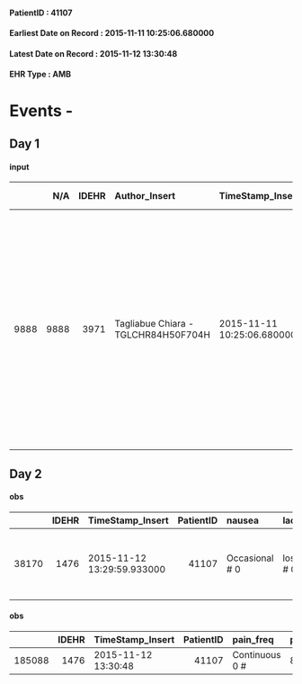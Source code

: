 
#### PatientID : 41107
#### Earliest Date on Record : 2015-11-11 10:25:06.680000
#### Latest Date on Record : 2015-11-12 13:30:48
#### EHR Type : AMB

# Events - 

## Day 1

#### input
|      |    N/A |   IDEHR | Author_Insert                       | TimeStamp_Insert           | EHRType   |   PatientID |   IDDigitalSignDocument | persone_vicine   |   Unnamed: 0_x.1 |   IDANAMNESI_SOCIALE | Patient   | FamigliaAltro   | Paziente_T   | FamigliaAltro_T   |   Non_Rilevabile_x.1 | Note_Non_Rilevabile_x.1   | opt_Problemi   | chk_contr_sintomi   | chk_competenza                                 | opt_paziente_a   | opt_famiglia_a   | opt_adeguatezza   | ds_note_ad                                                  | opt_paziente_solo   | opt_presente_assente   | Presenza_minori   | ds_familiari_coinv                                                                                            | opt_necessario   | opt_presente   | opt_risorse_ec   | opt_paziente_psi   | opt_Ins_vol   | ds_note_prio                                                                                                                                                                                                                                                   | opt_esenzione   | opt_inv_civile   | ds_codice_es   | Needs               | opt_disponibilita_f   | opt_famiglia_psi   | opt_disponibilit_paz   |
|-----:|-------:|--------:|:------------------------------------|:---------------------------|:----------|------------:|------------------------:|:-----------------|-----------------:|---------------------:|:----------|:----------------|:-------------|:------------------|---------------------:|:--------------------------|:---------------|:--------------------|:-----------------------------------------------|:-----------------|:-----------------|:------------------|:------------------------------------------------------------|:--------------------|:-----------------------|:------------------|:--------------------------------------------------------------------------------------------------------------|:-----------------|:---------------|:-----------------|:-------------------|:--------------|:---------------------------------------------------------------------------------------------------------------------------------------------------------------------------------------------------------------------------------------------------------------|:----------------|:-----------------|:---------------|:--------------------|:----------------------|:-------------------|:-----------------------|
| 9888 |   9888 |    3971 | Tagliabue Chiara - TGLCHR84H50F704H | 2015-11-11 10:25:06.680000 | AMB       |       41107 |                  183796 | N/A              |             1805 |                 1247 | No#0      | Si#1            | Parziale#2   | Si#1              |                    0 | NR                        | Si#1           | controllo sintomi#0 | competenza/capacit√† assistenziale caregiver#0 | Indefinite#2     | Congruenti#1     | Da valutare#2     | La paziente fino ad oggi ha vissuto da sola ed in autonomia | Si#1                | Assente#0              | No#0              | La sorella Ernesta di 72 aa abita nelle vicinanze. La nipote Lorena, coniugata con due figlie, vive a Milano. | Si#1             | No#0           | Da valutare#2    | No#0               | No#0          | Paziente con recente riscontro di verosimile carcinosi peritoneale non indagata ulteriormente, vista l'evoluzione clinica in atto e l'assenza di un care giver si propone ricovero in hospice per monitoraggio clinico e valutazione setting pi√π appropriato. | Si#1            | No#0             | E04            | Clinici#0;Sociali#1 | Da verificare#2       | No#0               | Da verificare#2        |


## Day 2

#### obs
|       |   IDEHR | TimeStamp_Insert           |   PatientID | nausea         | lack_of_appetite     | asthenia     | motor_performance                                                                                  | cognitive_state   |
|------:|--------:|:---------------------------|------------:|:---------------|:---------------------|:-------------|:---------------------------------------------------------------------------------------------------|:------------------|
| 38170 |    1476 | 2015-11-12 13:29:59.933000 |       41107 | Occasional # 0 | loss of appetite # 0 | Moderate # 1 | 30% - Patient with directions to the hospital or home hospitalization, intensive home support # 03 | Polished # 2      |

#### obs
|        |   IDEHR | TimeStamp_Insert    |   PatientID | pain_freq      | pain_relief   |
|-------:|--------:|:--------------------|------------:|:---------------|:--------------|
| 185088 |    1476 | 2015-11-12 13:30:48 |       41107 | Continuous 0 # | 80% # 8       |



